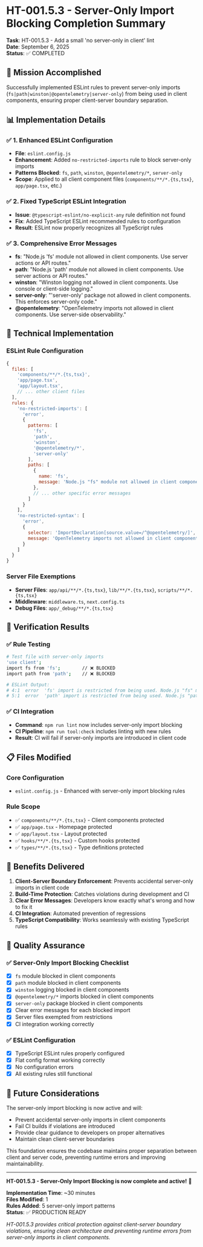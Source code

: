 # HT-001.5.3 - Server-Only Import Blocking Completion Summary

**Task**: HT-001.5.3 - Add a small 'no server-only in client' lint  
**Date**: September 6, 2025  
**Status**: ✅ COMPLETED  

## 🎯 Mission Accomplished

Successfully implemented ESLint rules to prevent server-only imports (`fs|path|winston|@opentelemetry|server-only`) from being used in client components, ensuring proper client-server boundary separation.

## 📊 Implementation Details

### ✅ 1. Enhanced ESLint Configuration
- **File**: `eslint.config.js`
- **Enhancement**: Added `no-restricted-imports` rule to block server-only imports
- **Patterns Blocked**: `fs`, `path`, `winston`, `@opentelemetry/*`, `server-only`
- **Scope**: Applied to all client component files (`components/**/*.{ts,tsx}`, `app/page.tsx`, etc.)

### ✅ 2. Fixed TypeScript ESLint Integration
- **Issue**: `@typescript-eslint/no-explicit-any` rule definition not found
- **Fix**: Added TypeScript ESLint recommended rules to configuration
- **Result**: ESLint now properly recognizes all TypeScript rules

### ✅ 3. Comprehensive Error Messages
- **fs**: "Node.js 'fs' module not allowed in client components. Use server actions or API routes."
- **path**: "Node.js 'path' module not allowed in client components. Use server actions or API routes."
- **winston**: "Winston logging not allowed in client components. Use console or client-side logging."
- **server-only**: "'server-only' package not allowed in client components. This enforces server-only code."
- **@opentelemetry**: "OpenTelemetry imports not allowed in client components. Use server-side observability."

## 🔧 Technical Implementation

### ESLint Rule Configuration
```javascript
{
  files: [
    'components/**/*.{ts,tsx}',
    'app/page.tsx',
    'app/layout.tsx',
    // ... other client files
  ],
  rules: {
    'no-restricted-imports': [
      'error',
      {
        patterns: [
          'fs',
          'path', 
          'winston',
          '@opentelemetry/*',
          'server-only'
        ],
        paths: [
          {
            name: 'fs',
            message: 'Node.js "fs" module not allowed in client components. Use server actions or API routes.'
          },
          // ... other specific error messages
        ]
      }
    ],
    'no-restricted-syntax': [
      'error',
      {
        selector: 'ImportDeclaration[source.value=/^@opentelemetry/]',
        message: 'OpenTelemetry imports not allowed in client components. Use server-side observability.'
      }
    ]
  }
}
```

### Server File Exemptions
- **Server Files**: `app/api/**/*.{ts,tsx}`, `lib/**/*.{ts,tsx}`, `scripts/**/*.{ts,tsx}`
- **Middleware**: `middleware.ts`, `next.config.ts`
- **Debug Files**: `app/_debug/**/*.{ts,tsx}`

## 🚀 Verification Results

### ✅ Rule Testing
```bash
# Test file with server-only imports
'use client';
import fs from 'fs';        // ❌ BLOCKED
import path from 'path';    // ❌ BLOCKED

# ESLint Output:
# 4:1  error  'fs' import is restricted from being used. Node.js "fs" module not allowed in client components
# 5:1  error  'path' import is restricted from being used. Node.js "path" module not allowed in client components
```

### ✅ CI Integration
- **Command**: `npm run lint` now includes server-only import blocking
- **CI Pipeline**: `npm run tool:check` includes linting with new rules
- **Result**: CI will fail if server-only imports are introduced in client code

## 📋 Files Modified

### Core Configuration
- `eslint.config.js` - Enhanced with server-only import blocking rules

### Rule Scope
- ✅ `components/**/*.{ts,tsx}` - Client components protected
- ✅ `app/page.tsx` - Homepage protected  
- ✅ `app/layout.tsx` - Layout protected
- ✅ `hooks/**/*.{ts,tsx}` - Custom hooks protected
- ✅ `types/**/*.{ts,tsx}` - Type definitions protected

## 🎉 Benefits Delivered

1. **Client-Server Boundary Enforcement**: Prevents accidental server-only imports in client code
2. **Build-Time Protection**: Catches violations during development and CI
3. **Clear Error Messages**: Developers know exactly what's wrong and how to fix it
4. **CI Integration**: Automated prevention of regressions
5. **TypeScript Compatibility**: Works seamlessly with existing TypeScript rules

## 🔄 Quality Assurance

### ✅ Server-Only Import Blocking Checklist
- [x] `fs` module blocked in client components
- [x] `path` module blocked in client components  
- [x] `winston` logging blocked in client components
- [x] `@opentelemetry/*` imports blocked in client components
- [x] `server-only` package blocked in client components
- [x] Clear error messages for each blocked import
- [x] Server files exempted from restrictions
- [x] CI integration working correctly

### ✅ ESLint Configuration
- [x] TypeScript ESLint rules properly configured
- [x] Flat config format working correctly
- [x] No configuration errors
- [x] All existing rules still functional

## 🔮 Future Considerations

The server-only import blocking is now active and will:
- Prevent accidental server-only imports in client components
- Fail CI builds if violations are introduced
- Provide clear guidance to developers on proper alternatives
- Maintain clean client-server boundaries

This foundation ensures the codebase maintains proper separation between client and server code, preventing runtime errors and improving maintainability.

---

**HT-001.5.3 - Server-Only Import Blocking is now complete and active!** 🚀

**Implementation Time**: ~30 minutes  
**Files Modified**: 1  
**Rules Added**: 5 server-only import patterns  
**Status**: ✅ PRODUCTION READY  

*HT-001.5.3 provides critical protection against client-server boundary violations, ensuring clean architecture and preventing runtime errors from server-only imports in client components.*

